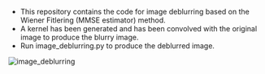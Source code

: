  - This repository contains the code for image deblurring based on the Wiener Fitlering (MMSE estimator) method.
 -  A kernel has been generated and has been convolved with the original image to produce the blurry image.
 -  Run image_deblurring.py to produce the deblurred image. 


![image_deblurring](https://github.com/Shahrokh-Hamidi/Image_Deblurring_Wiener_Filter/assets/156338354/939518be-ef7c-482f-8214-7dfef23406c7)
